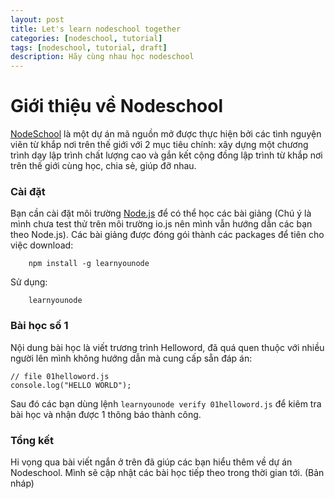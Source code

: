 ```yaml
---
layout: post
title: Let's learn nodeschool together
categories: [nodeschool, tutorial]
tags: [nodeschool, tutorial, draft]
description: Hãy cùng nhau học nodeschool
---
```


# Giới thiệu về Nodeschool

[NodeSchool](http://nodeschool.io) là một dự án mã nguồn mở được thực hiện bởi các tình nguyện viên từ khắp nơi trên thế giới với 2 mục tiêu chính: xây dựng một chương trình dạy lập trình chất lượng cao và gắn kết cộng đồng lập trình từ khắp nơi trên thế giới cùng học, chia sẻ, giúp đỡ nhau.

### Cài đặt
Bạn cần cài đặt môi trường [Node.js](https://nodejs.org/) để có thể học các bài giảng (Chú ý là mình chưa test thử trên môi trường io.js nên mình vẫn hướng dẫn các bạn theo Node.js). Các bài giảng được đóng gói thành các packages để tiên cho việc download:

        npm install -g learnyounode
Sử dụng:

        learnyounode

### Bài học số 1
Nội dung bài học là viết trương trình Helloword, đã quá quen thuộc với nhiều người lên mình không hướng dẫn mà cung cấp sẵn đáp án:

    // file 01helloword.js
    console.log("HELLO WORLD");

Sau đó các bạn dùng lệnh `learnyounode verify 01helloword.js` để kiêm tra bài học và nhận được 1 thông báo thành công.

### Tổng kết
Hi vọng qua bài viết ngắn ở trên đã giúp các bạn hiểu thêm về dự án Nodeschool. Mình sẽ cập nhật các bài học tiếp theo trong thời gian tới.
(Bản nháp)
